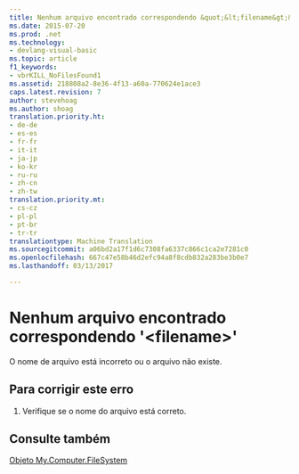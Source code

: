 ```yaml
---
title: Nenhum arquivo encontrado correspondendo &quot;&lt;filename&gt;&quot; | Documentos do Microsoft
ms.date: 2015-07-20
ms.prod: .net
ms.technology:
- devlang-visual-basic
ms.topic: article
f1_keywords:
- vbrKILL_NoFilesFound1
ms.assetid: 218808a2-8e36-4f13-a60a-770624e1ace3
caps.latest.revision: 7
author: stevehoag
ms.author: shoag
translation.priority.ht:
- de-de
- es-es
- fr-fr
- it-it
- ja-jp
- ko-kr
- ru-ru
- zh-cn
- zh-tw
translation.priority.mt:
- cs-cz
- pl-pl
- pt-br
- tr-tr
translationtype: Machine Translation
ms.sourcegitcommit: a06bd2a17f1d6c7308fa6337c866c1ca2e7281c0
ms.openlocfilehash: 667c47e58b46d2efc94a8f8cdb832a283be3b0e7
ms.lasthandoff: 03/13/2017

---
```

# <a name="no-files-found-matching-39ltfilenamegt39"></a>Nenhum arquivo encontrado correspondendo '&lt;filename&gt;'
O nome de arquivo está incorreto ou o arquivo não existe.  
  
## <a name="to-correct-this-error"></a>Para corrigir este erro  
  
1.  Verifique se o nome do arquivo está correto.  
  
## <a name="see-also"></a>Consulte também  
 [Objeto My.Computer.FileSystem](../../visual-basic/language-reference/objects/my-computer-filesystem-object.md)
